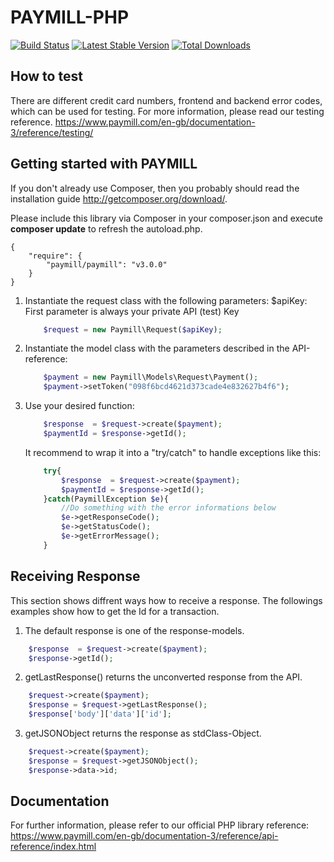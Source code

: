 PAYMILL-PHP
===========

[![Build Status](https://travis-ci.org/paymill/paymill-php.png)](https://travis-ci.org/paymill/paymill-php)
[![Latest Stable Version](https://poser.pugx.org/paymill/paymill/v/stable.png)](https://packagist.org/packages/paymill/paymill)
[![Total Downloads](https://poser.pugx.org/paymill/paymill/downloads.png)](https://packagist.org/packages/paymill/paymill)

How to test
-----------
There are different credit card numbers, frontend and backend error codes, which can be used for testing.
For more information, please read our testing reference.
https://www.paymill.com/en-gb/documentation-3/reference/testing/


Getting started with PAYMILL
----------------------------
If you don't already use Composer, then you probably should read the installation guide http://getcomposer.org/download/.

Please include this library via Composer in your composer.json and execute **composer update** to refresh the autoload.php.

```
{
    "require": {
        "paymill/paymill": "v3.0.0"
    }
}
```

1.  Instantiate the request class with the following parameters:
    $apiKey: First parameter is always your private API (test) Key

    ```php
        $request = new Paymill\Request($apiKey);
    ```
2.  Instantiate the model class with the parameters described in the API-reference:
    ```php
        $payment = new Paymill\Models\Request\Payment();
        $payment->setToken("098f6bcd4621d373cade4e832627b4f6");
    ```
3.  Use your desired function:

    ```php
        $response  = $request->create($payment);
        $paymentId = $response->getId();
    ```

    It recommend to wrap it into a "try/catch" to handle exceptions like this:
    ```php
        try{
            $response  = $request->create($payment);
            $paymentId = $response->getId();
        }catch(PaymillException $e){
            //Do something with the error informations below
            $e->getResponseCode();
            $e->getStatusCode();
            $e->getErrorMessage();
        }
    ```

Receiving Response
--------------

This section shows diffrent ways how to receive a response.
The followings examples show how to get the Id for a transaction.

1. The default response is one of the response-models.
```php
    $response  = $request->create($payment);
    $response->getId(); 
```

2. getLastResponse() returns the unconverted response from the API.
```php
    $request->create($payment);
    $response = $request->getLastResponse(); 
    $response['body']['data']['id'];
```

3. getJSONObject returns the response as stdClass-Object.
```php
    $request->create($payment);
    $response = $request->getJSONObject(); 
    $response->data->id;
```

Documentation
--------------

For further information, please refer to our official PHP library reference: https://www.paymill.com/en-gb/documentation-3/reference/api-reference/index.html
